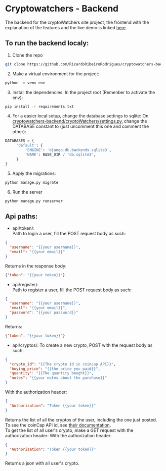 # Cryptowatchers - Backend
The backend for the cryptoWatchers site project, the frontend with the explanation of the features and the live demo is linked [here](https://github.com/insper-tecnologias-web/projeto-3-crypto-watcher-front).

## To run the backend localy:
1. Clone the repo
```sh
git clone https://github.com/RicardoRibeiroRodrigues/cryptowatchers-backend/
```
2. Make a virtual environment for the project:
```sh
python -m venv env
```
3. Install the dependencies.
In the project root (Remenber to activate the env):
```sh
pip install -r requirements.txt
```
4. For a easier local setup, change the database settings to sqlite:
On [cryptowatchers-backend/cryptoWatchers/settings.py](https://github.com/RicardoRibeiroRodrigues/cryptowatchers-backend/blob/main/cryptoWatchers/settings.py), change the DATABASE constant to (just uncomment this one and comment the other): 
```python
DATABASES = {
     'default': {
         'ENGINE': 'django.db.backends.sqlite3',
         'NAME': BASE_DIR / 'db.sqlite3',
     }
}
```
5. Apply the migrations:
```sh
python manage.py migrate
```
6. Run the server
```sh
python manage.py runserver
```

## Api paths:
- api/token/:    
Path to login a user, fill the POST request body as such: 
```json
{
  "username": "{{your username}}",
  "email": "{{your email}}"
}
```
Returns in the response body:
```json
{"token": "{{your token}}"}
```
- api/register/:        
Path to register a user, fill the POST request body as such:
```json
{
  "username": "{{your username}}",
  "email": "{{your email}}",
  "password": "{{your password}}"
}
```
Returns: 
```json
{"token": "{{your token}}"}
```
- api/cryptos/:
To create a new crypto, POST with the request body as such:
```json
{
  "crypto_id": "{{The crypto id in coincap API}}",
  "buying_price": "{{the price you paid}}",
  "quantity": "{{The quantity bought}}",
  "notes": "{{your notes about the purchase}}"
}
```
With the authorization header:
```json
{
  "Authorization": "Token {{your token}}"
}
```
Returns the list of all the cryptos of the user, including the one just posted.         
To see the coinCap API id, see [their documentation](https://docs.coincap.io/).      
To get the list of all user's crypto, make a GET request with the authorization header:
With the authorization header:     
```json
{
  "Authorization": "Token {{your token}}"
}
```
Returns a json with all user's crypto.

